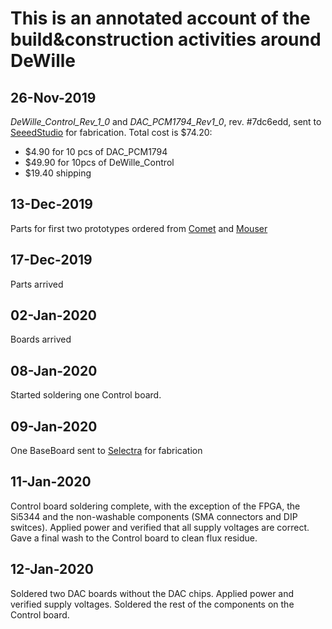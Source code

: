 # This is an annotated account of the build&construction activities around DeWille

## 26-Nov-2019
*DeWille_Control_Rev_1_0* and *DAC_PCM1794_Rev1_0*, rev. #7dc6edd, sent to 
[SeeedStudio](https://www.seeedstudio.com/fusion_pcb.html) for fabrication. Total cost is $74.20:
* $4.90 for 10 pcs of DAC_PCM1794
* $49.90 for 10pcs of DeWille_Control
* $19.40 shipping

## 13-Dec-2019
Parts for first two prototypes ordered from [Comet](http://www.comet.bg) and [Mouser](http://www.mouser.bg)

## 17-Dec-2019
Parts arrived

## 02-Jan-2020
Boards arrived

## 08-Jan-2020
Started soldering one Control board.

## 09-Jan-2020
One BaseBoard sent to [Selectra](http://www.selectrapcb.com) for fabrication

## 11-Jan-2020
Control board soldering complete, with the exception of the FPGA, the Si5344 and the non-washable components (SMA 
connectors and DIP switces). Applied power and verified that all supply voltages are correct. Gave a final wash
to the Control board to clean flux residue.

## 12-Jan-2020
Soldered two DAC boards without the DAC chips. Applied power and verified supply voltages.
Soldered the rest of the components on the Control board.
